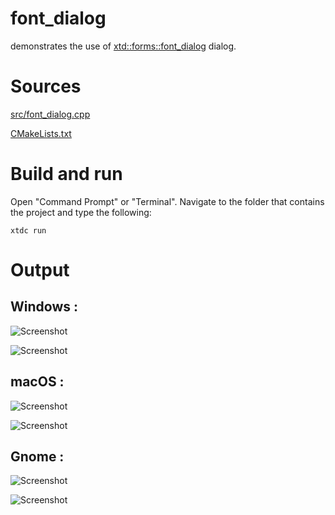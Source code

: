 # font_dialog

demonstrates the use of [xtd::forms::font_dialog](../../../src/xtd_forms/include/xtd/forms/font_dialog.hpp) dialog.

# Sources

[src/font_dialog.cpp](src/font_dialog.cpp)

[CMakeLists.txt](CMakeLists.txt)

# Build and run

Open "Command Prompt" or "Terminal". Navigate to the folder that contains the project and type the following:

```shell
xtdc run
```

# Output

## Windows :

![Screenshot](../../../docs/pictures/examples/font_dialog_w.png)

![Screenshot](../../../docs/pictures/examples/font_dialog_wd.png)

## macOS :

![Screenshot](../../../docs/pictures/examples/font_dialog_m.png)

![Screenshot](../../../docs/pictures/examples/font_dialog_md.png)

## Gnome :

![Screenshot](../../../docs/pictures/examples/font_dialog_g.png)

![Screenshot](../../../docs/pictures/examples/font_dialog_gd.png)
